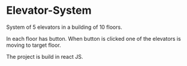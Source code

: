 # Elevator-System
System of 5 elevators in a building of 10 floors.

In each floor has button. When button is clicked one of the elevators is moving to target floor.

The project is build in react JS.

